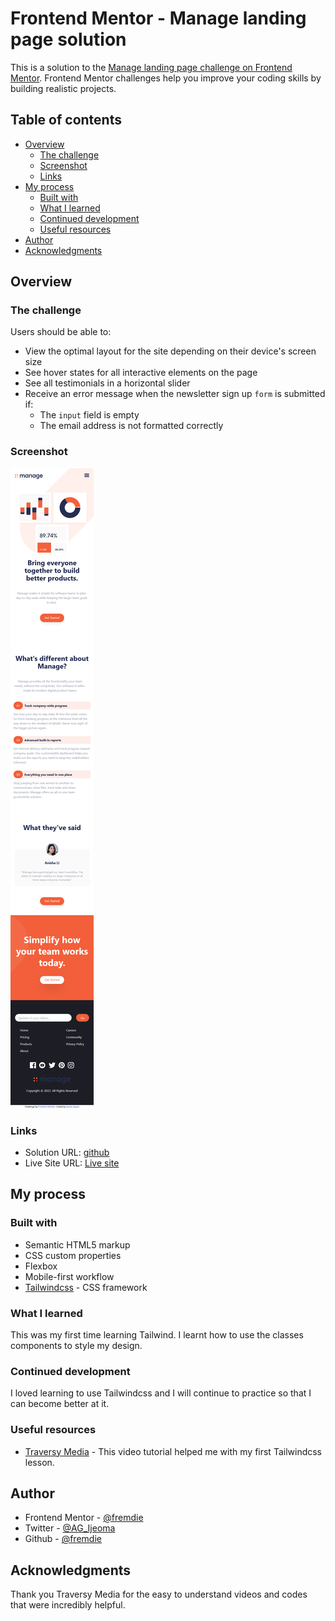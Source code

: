 # Frontend Mentor - Manage landing page solution

This is a solution to the [Manage landing page challenge on Frontend Mentor](https://www.frontendmentor.io/challenges/manage-landing-page-SLXqC6P5). Frontend Mentor challenges help you improve your coding skills by building realistic projects. 

## Table of contents

- [Overview](#overview)
  - [The challenge](#the-challenge)
  - [Screenshot](#screenshot)
  - [Links](#links)
- [My process](#my-process)
  - [Built with](#built-with)
  - [What I learned](#what-i-learned)
  - [Continued development](#continued-development)
  - [Useful resources](#useful-resources)
- [Author](#author)
- [Acknowledgments](#acknowledgments)


## Overview

### The challenge

Users should be able to:

- View the optimal layout for the site depending on their device's screen size
- See hover states for all interactive elements on the page
- See all testimonials in a horizontal slider
- Receive an error message when the newsletter sign up `form` is submitted if:
  - The `input` field is empty
  - The email address is not formatted correctly

### Screenshot

![1](images/Screenshot1.png)


### Links

- Solution URL: [github](https://github.com/fremdie/my-manage-landing-page-sol)
- Live Site URL: [Live site](https://fremdie.github.io/my-manage-landing-page-sol/)

## My process

### Built with

- Semantic HTML5 markup
- CSS custom properties
- Flexbox
- Mobile-first workflow
- [Tailwindcss](https://tailwindcss.com/) - CSS framework


### What I learned

This was my first time learning Tailwind. I learnt how to use the classes components to style my design.


### Continued development

I loved learning to use Tailwindcss and I will continue to practice so that I can become better at it.

### Useful resources

- [Traversy Media](https://youtu.be/dFgzHOX84xQ) - This video tutorial helped me with my first Tailwindcss lesson.


## Author

- Frontend Mentor - [@fremdie](https://www.frontendmentor.io/profile/fremdie)
- Twitter - [@AG_Ijeoma](https://www.twitter.com/AG_Ijeoma)
- Github - [@fremdie](https://www.github.com/fremdie)


## Acknowledgments

Thank you Traversy Media for the easy to understand videos and codes that were incredibly helpful.


